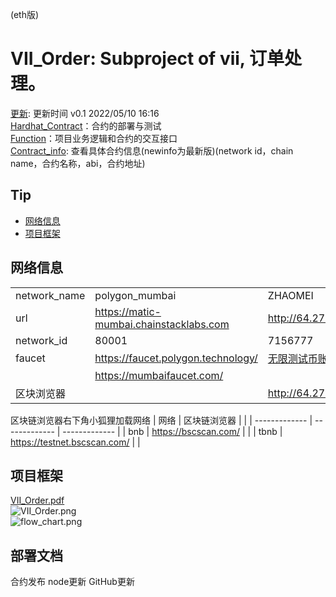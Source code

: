 (eth版)  
# VII_Order: Subproject of vii, 订单处理。  
[更新](./update): 更新时间 v0.1 2022/05/10 16:16  
[Hardhat_Contract](./Hardhat_Contract)：合约的部署与测试  
[Function](./Function)：项目业务逻辑和合约的交互接口  
[Contract_info](./Hardhat_Contract/deployments/): 查看具体合约信息(newinfo为最新版)(network id，chain name，合约名称，abi，合约地址)  

## Tip
* [网络信息](#网络信息)
* [项目框架](#项目框架)

## 网络信息
|       |       |       |
|   -------------   |   -------------   |   -------------   |
|   network_name    |   polygon_mumbai  |   ZHAOMEI  |
|   url    |   https://matic-mumbai.chainstacklabs.com  |   http://64.27.20.252:8545   |
|   network_id  |   80001           |   7156777  |
|   faucet  |   https://faucet.polygon.technology/  |   [无限测试币账户](./other/account.txt)  |
|                   |   https://mumbaifaucet.com/           |       |
|   区块浏览器    |     |   http://64.27.20.252:4000/    |

区块链浏览器右下角小狐狸加载网络
|   网络   |  区块链浏览器 |       |
|   -------------   |   -------------   |   -------------   |
|   bnb     |   https://bscscan.com/    |       |
|   tbnb    |   https://testnet.bscscan.com/   |       |


## 项目框架
[VII_Order.pdf](./other_document/VII_Order.pdf)  
![VII_Order.png](./other_document/VII_Order.png)  
![flow_chart.png](./other_document/flow_chart.png)  

## 部署文档
合约发布
node更新
GitHub更新

